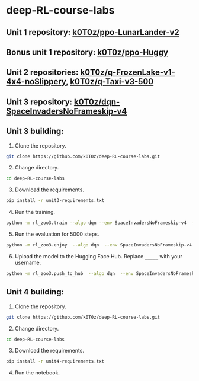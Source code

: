 # deep-RL-course-labs

## Unit 1 repository: [k0T0z/ppo-LunarLander-v2](https://huggingface.co/k0T0z/ppo-LunarLander-v2)
## Bonus unit 1 repository: [k0T0z/ppo-Huggy](https://huggingface.co/k0T0z/ppo-Huggy)
## Unit 2 repositories: [k0T0z/q-FrozenLake-v1-4x4-noSlippery](https://huggingface.co/k0T0z/q-FrozenLake-v1-4x4-noSlippery), [k0T0z/q-Taxi-v3-500](https://huggingface.co/k0T0z/q-Taxi-v3-500)
## Unit 3 repository: [k0T0z/dqn-SpaceInvadersNoFrameskip-v4](https://huggingface.co/k0T0z/dqn-SpaceInvadersNoFrameskip-v4)

## Unit 3 building:

1. Clone the repository.
```bash
git clone https://github.com/k0T0z/deep-RL-course-labs.git
```

2. Change directory.
```bash
cd deep-RL-course-labs
```

3. Download the requirements.
```bash
pip install -r unit3-requirements.txt
```

4. Run the training.
```bash
python -m rl_zoo3.train --algo dqn --env SpaceInvadersNoFrameskip-v4  -f logs/  -c dqn.yml
```

5. Run the evaluation for 5000 steps.
```bash
python -m rl_zoo3.enjoy  --algo dqn  --env SpaceInvadersNoFrameskip-v4  --no-render  --n-timesteps 5000  --folder logs/
```

6. Upload the model to the Hugging Face Hub. Replace `_____` with your username.
```bash
python -m rl_zoo3.push_to_hub  --algo dqn  --env SpaceInvadersNoFrameskip-v4  --repo-name dqn-SpaceInvadersNoFrameskip-v4 -orga _____ -f logs/
```

## Unit 4 building:

1. Clone the repository.
```bash
git clone https://github.com/k0T0z/deep-RL-course-labs.git
```

2. Change directory.
```bash
cd deep-RL-course-labs
```

3. Download the requirements.
```bash
pip install -r unit4-requirements.txt
```

4. Run the notebook.
